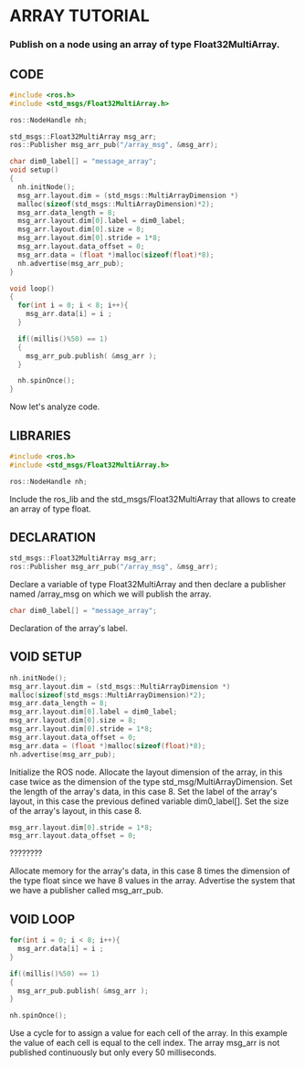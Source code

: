 # ARRAY TUTORIAL
### Publish on a node using an array of type Float32MultiArray.

## CODE
~~~cpp
#include <ros.h>
#include <std_msgs/Float32MultiArray.h>

ros::NodeHandle nh;

std_msgs::Float32MultiArray msg_arr;
ros::Publisher msg_arr_pub("/array_msg", &msg_arr);

char dim0_label[] = "message_array";
void setup()
{
  nh.initNode();
  msg_arr.layout.dim = (std_msgs::MultiArrayDimension *)
  malloc(sizeof(std_msgs::MultiArrayDimension)*2);
  msg_arr.data_length = 8;
  msg_arr.layout.dim[0].label = dim0_label;
  msg_arr.layout.dim[0].size = 8;
  msg_arr.layout.dim[0].stride = 1*8;
  msg_arr.layout.data_offset = 0;
  msg_arr.data = (float *)malloc(sizeof(float)*8);
  nh.advertise(msg_arr_pub);
}

void loop()
{
  for(int i = 0; i < 8; i++){
    msg_arr.data[i] = i ;
  }

  if((millis()%50) == 1)
  {
    msg_arr_pub.publish( &msg_arr );
  }

  nh.spinOnce();
}
~~~

Now let's analyze code.

## LIBRARIES
~~~cpp
#include <ros.h>
#include <std_msgs/Float32MultiArray.h>

ros::NodeHandle nh;
~~~
Include the ros_lib and the std_msgs/Float32MultiArray that allows to create an array of type float.

## DECLARATION
~~~cpp
std_msgs::Float32MultiArray msg_arr;
ros::Publisher msg_arr_pub("/array_msg", &msg_arr);
~~~
Declare a variable of type Float32MultiArray and then declare a publisher named /array_msg on which we will
publish the array.

~~~cpp
char dim0_label[] = "message_array";
~~~
Declaration of the array's label.

## VOID SETUP
~~~cpp
nh.initNode();
msg_arr.layout.dim = (std_msgs::MultiArrayDimension *)
malloc(sizeof(std_msgs::MultiArrayDimension)*2);
msg_arr.data_length = 8;
msg_arr.layout.dim[0].label = dim0_label;
msg_arr.layout.dim[0].size = 8;
msg_arr.layout.dim[0].stride = 1*8;
msg_arr.layout.data_offset = 0;
msg_arr.data = (float *)malloc(sizeof(float)*8);
nh.advertise(msg_arr_pub);
~~~
Initialize the ROS node.
Allocate the layout dimension of the array, in this case twice as the dimension of the type std_msg/MultiArrayDimension.
Set the length of the array's data, in this case 8.
Set the label of the array's layout, in this case the previous defined variable dim0_label[].
Set the size of the array's layout, in this case 8.

~~~cpp
msg_arr.layout.dim[0].stride = 1*8;
msg_arr.layout.data_offset = 0;
~~~
????????

Allocate memory for the array's data, in this case 8 times the dimension of the type float since we have 8 values in the array.
Advertise the system that we have a publisher called msg_arr_pub.

## VOID LOOP
~~~cpp
for(int i = 0; i < 8; i++){
  msg_arr.data[i] = i ;
}

if((millis()%50) == 1)
{
  msg_arr_pub.publish( &msg_arr );
}

nh.spinOnce();
~~~
Use a cycle for to assign a value for each cell of the array.
In this example the value of each cell is equal to the cell index.
The array msg_arr is not published continuously but only every 50 milliseconds.
